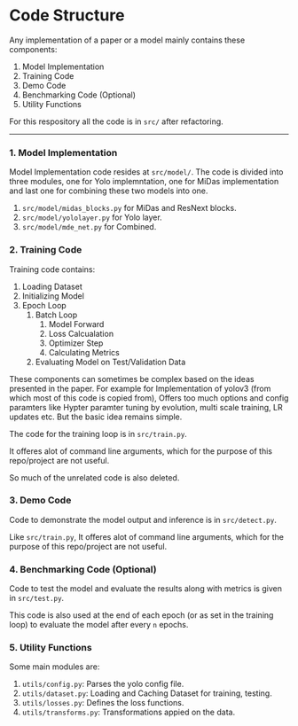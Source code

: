 # Code Structure

Any implementation of a paper or a model mainly contains these components:

1. Model Implementation
2. Training Code
3. Demo Code
4. Benchmarking Code (Optional)
5. Utility Functions 

For this respository all the code is in `src/` after refactoring.

---

### 1. Model Implementation
Model Implementation code resides at `src/model/`.
The code is divided into three modules, one for Yolo implemntation, one for MiDas implementation and last one for combining these two models into one.
1. `src/model/midas_blocks.py` for MiDas and ResNext blocks.
2. `src/model/yololayer.py` for Yolo layer.
3. `src/model/mde_net.py` for Combined.

### 2. Training Code
Training code contains:
1. Loading Dataset
2. Initializing Model
3. Epoch Loop
    1. Batch Loop
        1. Model Forward
        2. Loss Calcualation
        3. Optimizer Step
        4. Calculating Metrics
    2. Evaluating Model on Test/Validation Data

These components can sometimes be complex based on the ideas presented in the paper. For example for Implementation of yolov3 (from which most of this code is copied from), Offers too much options and config paramters like Hypter paramter tuning by evolution, multi scale training, LR updates etc. But the basic idea remains simple.

The code for the training loop is in `src/train.py`.

It offeres alot of command line arguments, which for the purpose of this repo/project are not useful.

So much of the unrelated code is also deleted.

### 3. Demo Code

Code to demonstrate the model output and inference is in `src/detect.py`.

Like `src/train.py`, It offeres alot of command line arguments, which for the purpose of this repo/project are not useful.

### 4. Benchmarking Code (Optional)

Code to test the model and evaluate the results along with metrics is given in `src/test.py`.

This code is also used at the end of each epoch (or as set in the training loop) to evaluate the model after every `n` epochs.

### 5. Utility Functions
Some main modules are:

1. `utils/config.py`: Parses the yolo config file.
2. `utils/dataset.py`: Loading and Caching Dataset for training, testing.
3. `utils/losses.py`: Defines the loss functions.
4. `utils/transforms.py`: Transformations appied on the data.